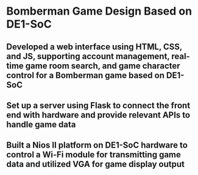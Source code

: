 # Bomberman Game Design Based on DE1-SoC
##  Developed a web interface using HTML, CSS, and JS, supporting account management, real-time game room search, and game character control for a Bomberman game based on DE1-SoC  
##  Set up a server using Flask to connect the front end with hardware and provide relevant APIs to handle game data  
##  Built a Nios II platform on DE1-SoC hardware to control a Wi-Fi module for transmitting game data and utilized VGA for game display output 

